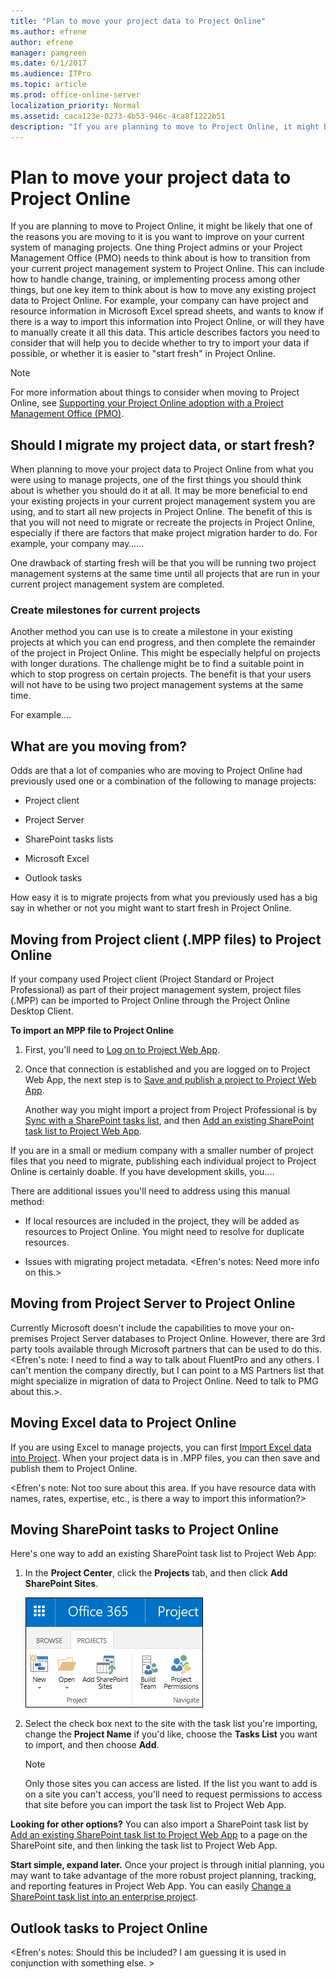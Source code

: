 ```yaml
---
title: "Plan to move your project data to Project Online"
ms.author: efrene
author: efrene
manager: pamgreen
ms.date: 6/1/2017
ms.audience: ITPro
ms.topic: article
ms.prod: office-online-server
localization_priority: Normal
ms.assetid: caca123e-0273-4b53-946c-4ca8f1222b51
description: "If you are planning to move to Project Online, it might be likely that one of the reasons you are moving to it is you want to improve on your current system of managing projects. One thing Project admins or your Project Management Office (PMO) needs to think about is how to transition from your current project management system to Project Online. This can include how to handle change, training, or implementing process among other things, but one key item to think about is how to move any existing project data to Project Online. For example, your company can have project and resource information in Microsoft Excel spread sheets, and wants to know if there is a way to import this information into Project Online, or will they have to manually create it all this data. This article describes factors you need to consider that will help you to decide whether to try to import your data if possible, or whether it is easier tostart freshin Project Online."
---
```


# Plan to move your project data to Project Online

If you are planning to move to Project Online, it might be likely that one of the reasons you are moving to it is you want to improve on your current system of managing projects. One thing Project admins or your Project Management Office (PMO) needs to think about is how to transition from your current project management system to Project Online. This can include how to handle change, training, or implementing process among other things, but one key item to think about is how to move any existing project data to Project Online. For example, your company can have project and resource information in Microsoft Excel spread sheets, and wants to know if there is a way to import this information into Project Online, or will they have to manually create it all this data. This article describes factors you need to consider that will help you to decide whether to try to import your data if possible, or whether it is easier to "start fresh" in Project Online.
  
> [!NOTE]
> For more information about things to consider when moving to Project Online, see [Supporting your Project Online adoption with a Project Management Office (PMO)](supporting-your-project-online-adoption-with-a-project-management-office-pmo.md). 
  
## Should I migrate my project data, or start fresh?

When planning to move your project data to Project Online from what you were using to manage projects, one of the first things you should think about is whether you should do it at all. It may be more beneficial to end your existing projects in your current project management system you are using, and to start all new projects in Project Online. The benefit of this is that you will not need to migrate or recreate the projects in Project Online, especially if there are factors that make project migration harder to do. For example, your company may…… 
  
One drawback of starting fresh will be that you will be running two project management systems at the same time until all projects that are run in your current project management system are completed. 
  
### Create milestones for current projects

Another method you can use is to create a milestone in your existing projects at which you can end progress, and then complete the remainder of the project in Project Online. This might be especially helpful on projects with longer durations. The challenge might be to find a suitable point in which to stop progress on certain projects. The benefit is that your users will not have to be using two project management systems at the same time.
  
For example....
  
## What are you moving from?

Odds are that a lot of companies who are moving to Project Online had previously used one or a combination of the following to manage projects:
  
- Project client
    
- Project Server
    
- SharePoint tasks lists
    
- Microsoft Excel
    
- Outlook tasks
    
How easy it is to migrate projects from what you previously used has a big say in whether or not you might want to start fresh in Project Online.
  
## Moving from Project client (.MPP files) to Project Online

If your company used Project client (Project Standard or Project Professional) as part of their project management system, project files (.MPP) can be imported to Project Online through the Project Online Desktop Client. 
  
 **To import an MPP file to Project Online**
  
1. First, you'll need to [Log on to Project Web App](https://support.office.com/article/7e7bbf48-60dc-4a39-8f65-24f154a97028).
    
2. Once that connection is established and you are logged on to Project Web App, the next step is to [Save and publish a project to Project Web App](https://support.office.com/article/97f63e43-4599-46fc-9869-4ac51bca8da0).
    
    Another way you might import a project from Project Professional is by [Sync with a SharePoint tasks list](https://support.office.com/article/fb956d2c-723d-4d5a-b7e5-710ef82aa27a), and then [Add an existing SharePoint task list to Project Web App](https://support.office.com/article/6f7b8294-2284-43ed-be4b-a8480f472674).
    
If you are in a small or medium company with a smaller number of project files that you need to migrate, publishing each individual project to Project Online is certainly doable. If you have development skills, you.... 
  
There are additional issues you'll need to address using this manual method:
  
- If local resources are included in the project, they will be added as resources to Project Online. You might need to resolve for duplicate resources.
    
- Issues with migrating project metadata. \<Efren's notes: Need more info on this.\>
    
## Moving from Project Server to Project Online

Currently Microsoft doesn't include the capabilities to move your on-premises Project Server databases to Project Online. However, there are 3rd party tools available through Microsoft partners that can be used to do this. \<Efren's note: I need to find a way to talk about FluentPro and any others. I can't mention the company directly, but I can point to a MS Partners list that might specialize in migration of data to Project Online. Need to talk to PMG about this.\>.
  
## Moving Excel data to Project Online

If you are using Excel to manage projects, you can first [Import Excel data into Project](https://support.office.com/article/cb3fb91a-ad05-4506-b0af-8aa8b2247119). When your project data is in .MPP files, you can then save and publish them to Project Online.
  
\<Efren's note: Not too sure about this area. If you have resource data with names, rates, expertise, etc., is there a way to import this information?\> 
  
## Moving SharePoint tasks to Project Online

Here's one way to add an existing SharePoint task list to Project Web App:
  
1. In the **Project Center**, click the **Projects** tab, and then click **Add SharePoint Sites**.
    
    ![Add SharePoint Sites](media/034a8287-54d4-4971-8cbd-3b141351e0b2.png)
  
2. Select the check box next to the site with the task list you're importing, change the **Project Name** if you'd like, choose the **Tasks List** you want to import, and then choose **Add**.
    
    > [!NOTE]
    > Only those sites you can access are listed. If the list you want to add is on a site you can't access, you'll need to request permissions to access that site before you can import the task list to Project Web App. 
  
 **Looking for other options?** You can also import a SharePoint task list by [Add an existing SharePoint task list to Project Web App](https://support.office.com/article/6f7b8294-2284-43ed-be4b-a8480f472674) to a page on the SharePoint site, and then linking the task list to Project Web App. 
  
 **Start simple, expand later.** Once your project is through initial planning, you may want to take advantage of the more robust project planning, tracking, and reporting features in Project Web App. You can easily [Change a SharePoint task list into an enterprise project](https://support.office.com/article/d1387254-9478-4d9d-90d7-a4aee16b1f3c).
  
## Outlook tasks to Project Online

\<Efren's notes: Should this be included? I am guessing it is used in conjunction with something else. \>
  

